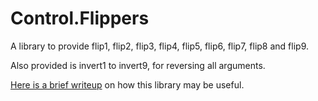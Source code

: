 # Control.Flippers

A library to provide flip1, flip2, flip3, flip4, flip5, flip6, flip7, flip8 and
flip9.

Also provided is invert1 to invert9, for reversing all arguments.

[Here is a brief writeup](http://ponies.io/posts/2013-01-10-xxhash.html) on how this library may be useful.

